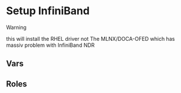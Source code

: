 # Setup InfiniBand
> [!WARNING]
> this will install the RHEL driver not The MLNX/DOCA-OFED which has massiv problem with InfiniBand NDR
## Vars
## Roles
